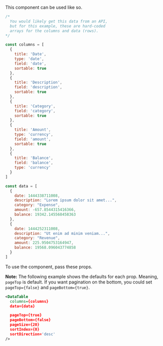 This component can be used like so.

```js
/*
  You would likely get this data from an API,
  but for this example, these are hard-coded
  arrays for the columns and data (rows).
*/

const columns = [
  {
    title: 'Date',
    type: 'date',
    field: 'date',
    sortable: true
  },
  {
    title: 'Description',
    field: 'description',
    sortable: true
  },
  {
    title: 'Category',
    field: 'category',
    sortable: true
  },
  {
    title: 'Amount',
    type: 'currency',
    field: 'amount',
    sortable: true
  },
  {
    title: 'Balance',
    field: 'balance',
    type: 'currency'
  }
]

const data = [
  {
    date: 1444338711008,
    description: "Lorem ipsum dolor sit amet...",
    category: "Expense",
    amount: -657.8544315416366,
    balance: 19342.145568458363
  },
  {
    date: 1444252311008,
    description: "Ut enim ad minim veniam...",
    category: "Revenue",
    amount: 225.9504753164947,
    balance: 19568.096043774858
  }
]
```

To use the component, pass these props.

**Note:** The following example shows the defaults for each prop. Meaning, `pageTop` is default. If you want pagination on the bottom, you could set `pageTop={false}` and `pageBottom={true}`.

```xml
<DataTable
  columns={columns}
  data={data}

  pageTop={true}
  pageBottom={false}
  pageSize={20}
  sortIndex={0}
  sortDirection='desc'
/>
```